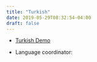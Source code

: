 ```yaml
---
title: "Turkish"
date: 2019-05-29T08:32:54-04:00
draft: false
---
```


* [Turkish Demo](http://demo.webwork.rochester.edu/webwork2/turkish_language_webwork/)

<!--more--> 

* Language coordinator: 

